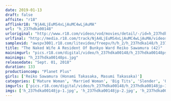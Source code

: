 ```yaml
---
date: 2019-01-13
draft: false
affsite: "r18"
afflinkr18: "NjA4LjEuMS4xLjAuMC4wLjAuMA"
url: "h_237hdka00148"
urloriginal: "http://www.r18.com/videos/vod/movies/detail/-/id=h_237hdka00148"
urlfinal: "http://media.r18.com/track/NjA4LjEuMS4xLjAuMC4wLjAuMA/videos/vod/movies/detail/-/id=h_237hdka00148"
samplevid: "awspv3001.r18.com/litevideo/freepv/h/h_2/h_237hdka148/h_237hdka148_dmb_w.mp4"
title: "The Naked Wife A Resident Of Bunkyo Ward Reiko Sawamura (42)"
mainimgurl: "pics.r18.com/digital/video/h_237hdka00148/h_237hdka00148ps.jpg"
mainimgs: "h_237hdka00148ps.jpg"
releasedate: "Sept. 01, 2018"
duration: 133
productioncomp: "Planet Plus"
girls: ['Reiko Sawamura (Honami Takasaka, Masumi Takasaka)']
categories: ['Mature Woman', 'Married Woman', 'Big Tits', 'Slender', 'Other Fetishes', 'Featured Actress', 'Hi-Def']
imgurls: ['pics.r18.com/digital/video/h_237hdka00148/h_237hdka00148jp-1.jpg', 'pics.r18.com/digital/video/h_237hdka00148/h_237hdka00148jp-2.jpg', 'pics.r18.com/digital/video/h_237hdka00148/h_237hdka00148jp-3.jpg', 'pics.r18.com/digital/video/h_237hdka00148/h_237hdka00148jp-4.jpg', 'pics.r18.com/digital/video/h_237hdka00148/h_237hdka00148jp-5.jpg', 'pics.r18.com/digital/video/h_237hdka00148/h_237hdka00148jp-6.jpg', 'pics.r18.com/digital/video/h_237hdka00148/h_237hdka00148jp-7.jpg', 'pics.r18.com/digital/video/h_237hdka00148/h_237hdka00148jp-8.jpg', 'pics.r18.com/digital/video/h_237hdka00148/h_237hdka00148jp-9.jpg', 'pics.r18.com/digital/video/h_237hdka00148/h_237hdka00148jp-10.jpg', 'pics.r18.com/digital/video/h_237hdka00148/h_237hdka00148jp-11.jpg', 'pics.r18.com/digital/video/h_237hdka00148/h_237hdka00148jp-12.jpg', 'pics.r18.com/digital/video/h_237hdka00148/h_237hdka00148jp-13.jpg', 'pics.r18.com/digital/video/h_237hdka00148/h_237hdka00148jp-14.jpg', 'pics.r18.com/digital/video/h_237hdka00148/h_237hdka00148jp-15.jpg', 'pics.r18.com/digital/video/h_237hdka00148/h_237hdka00148jp-16.jpg', 'pics.r18.com/digital/video/h_237hdka00148/h_237hdka00148jp-17.jpg', 'pics.r18.com/digital/video/h_237hdka00148/h_237hdka00148jp-18.jpg', 'pics.r18.com/digital/video/h_237hdka00148/h_237hdka00148jp-19.jpg', 'pics.r18.com/digital/video/h_237hdka00148/h_237hdka00148jp-20.jpg']
imgs: ['h_237hdka00148jp-1.jpg', 'h_237hdka00148jp-2.jpg', 'h_237hdka00148jp-3.jpg', 'h_237hdka00148jp-4.jpg', 'h_237hdka00148jp-5.jpg', 'h_237hdka00148jp-6.jpg', 'h_237hdka00148jp-7.jpg', 'h_237hdka00148jp-8.jpg', 'h_237hdka00148jp-9.jpg', 'h_237hdka00148jp-10.jpg', 'h_237hdka00148jp-11.jpg', 'h_237hdka00148jp-12.jpg', 'h_237hdka00148jp-13.jpg', 'h_237hdka00148jp-14.jpg', 'h_237hdka00148jp-15.jpg', 'h_237hdka00148jp-16.jpg', 'h_237hdka00148jp-17.jpg', 'h_237hdka00148jp-18.jpg', 'h_237hdka00148jp-19.jpg', 'h_237hdka00148jp-20.jpg']
---
```

